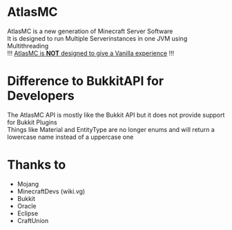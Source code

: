 # AtlasMC

AtlasMC is a new generation of Minecraft Server Software<br>
It is designed to run Multiple Serverinstances in one JVM using Multithreading<br>
!!! <u>AtlasMC is <b>NOT</b> designed to give a Vanilla experience</u> !!!

# Difference to BukkitAPI for Developers

The AtlasMC API is mostly like the Bukkit API but it does not provide support for Bukkit Plugins<br>
Things like Material and EntityType are no longer enums and will return a lowercase name instead of a uppercase one

# Thanks to

- Mojang
- MinecraftDevs (wiki.vg)
- Bukkit
- Oracle
- Eclipse
- CraftUnion
